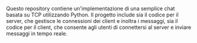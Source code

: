 Questo repository contiene un'implementazione di una semplice chat basata su TCP utilizzando Python. Il progetto include sia il codice per il server, che gestisce le connessioni dei client e inoltra i messaggi, sia il codice per il client, che consente agli utenti di connettersi al server e inviare messaggi in tempo reale.
